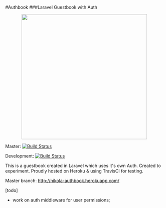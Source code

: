 #Authbook
###Laravel Guestbook with Auth
<p align="center"><img src="https://res.cloudinary.com/dtfbvvkyp/image/upload/v1566331377/laravel-logolockup-cmyk-red.svg" width="400"></p>

Master:  [![Build Status](https://travis-ci.com/dzonibg/authbook.svg?branch=master)](https://travis-ci.com/dzonibg/authbook)

Development: [![Build Status](https://travis-ci.com/dzonibg/authbook.svg?branch=development)](https://travis-ci.com/dzonibg/authbook)

This is a guestbook created in Laravel which uses it's own Auth. Created to experiment. Proudly hosted on Heroku & using TravisCI for testing.

Master branch: http://nikola-authbook.herokuapp.com/

[todo]
- work on auth middleware for user permissions;
